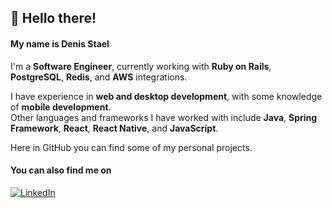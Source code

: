 👋 Hello there!
---
#### My name is Denis Stael

I'm a **Software Engineer**, currently working with **Ruby on Rails**, **PostgreSQL**, **Redis**, and **AWS** integrations.

I have experience in **web and desktop development**, with some knowledge of **mobile development**.  
Other languages and frameworks I have worked with include **Java**, **Spring Framework**, **React**, **React Native**, and **JavaScript**.

Here in GitHub you can find some of my personal projects.

#### You can also find me on
[![LinkedIn](https://img.shields.io/badge/LinkedIn-0077B5?style=for-the-badge&logo=linkedin&logoColor=white)](https://www.linkedin.com/in/denis-stael/)
